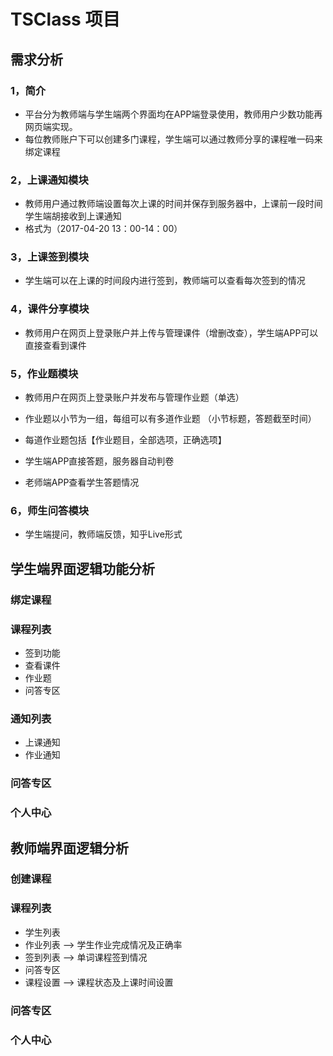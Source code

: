 # TSClass 项目

## 需求分析

### 1，简介

- 平台分为教师端与学生端两个界面均在APP端登录使用，教师用户少数功能再网页端实现。
- 每位教师账户下可以创建多门课程，学生端可以通过教师分享的课程唯一码来绑定课程

### 2，上课通知模块

- 教师用户通过教师端设置每次上课的时间并保存到服务器中，上课前一段时间学生端胡接收到上课通知 
- 格式为（2017-04-20  13：00-14：00）

### 3，上课签到模块

- 学生端可以在上课的时间段内进行签到，教师端可以查看每次签到的情况

### 4，课件分享模块

- 教师用户在网页上登录账户并上传与管理课件（增删改查），学生端APP可以直接查看到课件

### 5，作业题模块

- 教师用户在网页上登录账户并发布与管理作业题（单选）

- 作业题以小节为一组，每组可以有多道作业题 （小节标题，答题截至时间）

- 每道作业题包括【作业题目，全部选项，正确选项】

- 学生端APP直接答题，服务器自动判卷

- 老师端APP查看学生答题情况

### 6，师生问答模块

- 学生端提问，教师端反馈，知乎Live形式



## 学生端界面逻辑功能分析

### 绑定课程

### 课程列表

- 签到功能
- 查看课件
- 作业题
- 问答专区

### 通知列表

- 上课通知
- 作业通知

### 问答专区

### 个人中心

## 教师端界面逻辑分析

### 创建课程

### 课程列表

- 学生列表
- 作业列表 --> 学生作业完成情况及正确率
- 签到列表 --> 单词课程签到情况
- 问答专区
- 课程设置 --> 课程状态及上课时间设置 

### 问答专区

### 个人中心
